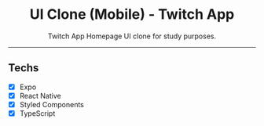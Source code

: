 <h1 align="center">
UI Clone (Mobile) - Twitch App
</h1>

<p align="center">Twitch App Homepage UI clone for study purposes.</p>


<hr>



## Techs

- [x] Expo
- [x] React Native
- [x] Styled Components
- [x] TypeScript
